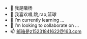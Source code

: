 - 👋 我是曦杨
- 👀 我喜欢唱,跳,rap,篮球
- 🌱 I’m currently learning ...
- 💞️ I’m looking to collaborate on ...
- 📫 邮箱是z15231841622@163.com

